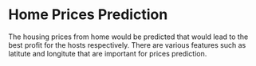 # Home Prices Prediction 
The housing prices from home would be predicted that would lead to the best profit for the hosts respectively. There are various features such as latitute and longitute that are important for prices prediction.
